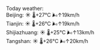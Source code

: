 Today weather:  
Beijing: ☀️   🌡️+27°C 🌬️↑19km/h  
Tianjin: ☀️   🌡️+26°C 🌬️↑19km/h  
Shijiazhuang: ☀️   🌡️+25°C 🌬️↑13km/h  
Tangshan: ☀️   🌡️+26°C 🌬️↑20km/h  
